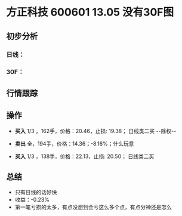# 方正科技 600601 13.05 没有30F图
## 初步分析
### 日线：
  
### 30F：
  
## 行情跟踪
  
## 操作
  - **买入** 1/3 ，162手，价格：20.46，止损: 19.38； 日线类二买 --除权--
  - **卖出** 全，194手，价格：14.36；-8.16%；什么玩意

  - **买入** 1/3 ，138手，价格：22.13，止损: 20.50； 日线类二买

## 总结
  - 只有日线的话好快
  - 收益：-0.23%
  - 第一笔亏损的太多，有点没想到会亏这么多个点，有点分神还是怎么
  